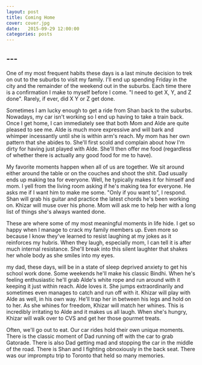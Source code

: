 ```yaml
---
layout: post
title: Coming Home 
cover: cover.jpg
date:   2015-09-29 12:00:00
categories: posts
---
```


## --- 

One of my most frequent habits these days is a last minute decision to trek on out to the suburbs to visit my family. I'll end up spending Friday in the city and the remainder of the weekend out in the suburbs. Each time there is a confirmation I make to myself before I come. "I need to get X, Y, and Z done". Rarely, if ever, did X Y or Z get done. 

Sometimes I am lucky enough to get a ride from Shan back to the suburbs. Nowadays, my car isn't working so I end up having to take a train back. Once I get home, I can immediately see that both Mom and Alde are quite pleased to see me. Alde is much more expressive and will bark and whimper incessantly until she is within arm's reach. My mom has her own pattern that she abides to. She'll first scold and complain about how I'm dirty for having just played with Alde. She'll then offer me food (regardless of whether there is actually any good food for me to have). 

My favorite moments happen when all of us are together. We sit around either around the table or on the couches and shoot the shit. Dad usually ends up making tea for everyone. Well, he typically makes it for himself and mom. I yell from the living room asking if he's making tea for everyone. He asks me if I want him to make me some. "Only if you want to", I respond. Shan will grab his guitar and practice the latest chords he's been working on. Khizar will muse over his phone. Mom will ask me to help her with a long list of things she's always wanted done. 

These are where some of my most meaningful moments in life hide. I get so happy when I manage to crack my family members up. Even more so because I know they've learned to resist laughing at my jokes as it reinforces my hubris. When they laugh, especially mom, I can tell it is after much internal resistance. She'll break into this silent laughter that shakes her whole body as she smiles into my eyes. 

my dad, these days, will be in a state of sleep deprived anxiety to get his school work done. Some weekends he'll make his classic Bindhi. When he's feeling enthusiastic he'll grab Alde's white rope and run around with it keeping it just within reach. Alde loves it. She jumps extraordinarily and sometimes even manages to catch and run off with it. Khizar will play with Alde as well, in his own way. He'll trap her in between his legs and hold on to her. As she whines for freedom, Khizar will match her whines. This is incredibly irritating to Alde and it makes us all laugh. When she's hungry, Khizar will walk over to CVS and get her those gourmet treats.

Often, we'll go out to eat. Our car rides hold their own unique moments. There is the classic moment of Dad running off with the car to grab Gatorade. There is also Dad getting mad and stopping the car in the middle of the road. There is Shan and I fighting obnoxiously in the back seat. There was our impromptu trip to Toronto that held so many memories.   
